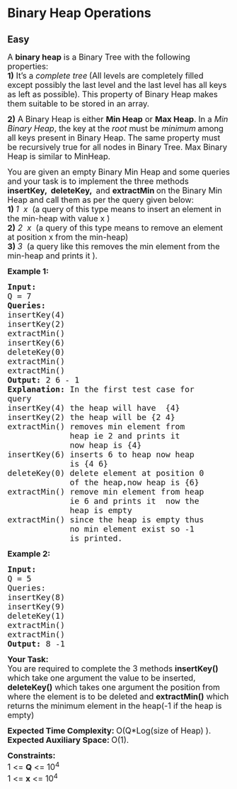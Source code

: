 # Binary Heap Operations
## Easy 
<div class="problem-statement">
                <p></p><p><span style="font-size:18px">A <strong>binary heap</strong> is a Binary Tree with the following properties:<br>
<strong>1)</strong> It’s a <em>complete tree</em><strong> </strong>(All levels are completely filled except possibly the last level and the last level has all keys as left as possible). This property of Binary Heap makes them suitable to be stored in an array.</span></p>

<p><span style="font-size:18px"><strong>2)</strong> A Binary Heap is either <strong>Min Heap</strong> or <strong>Max Heap</strong>. In a <em>Min Binary Heap</em>, the key at the&nbsp;<em>root</em> must be <em>minimum</em><strong> </strong>among all keys present in Binary Heap. The same property must be recursively true for all nodes in Binary Tree. Max Binary Heap is similar to MinHeap.</span></p>

<p><span style="font-size:18px">You are given an empty Binary Min Heap and some queries and your task is to implement the three methods <strong>insertKey, &nbsp;deleteKey, </strong>&nbsp;and&nbsp;<strong>extractMin </strong>on&nbsp;the Binary Min Heap and call them as per the query given below:<br>
<strong>1) </strong><em>1 &nbsp;x</em> &nbsp;(a query of this type means to insert an element in the min-heap with value x&nbsp;)<br>
<strong>2)</strong> <em>2 &nbsp;x</em> &nbsp;(a query of this type means to remove an element at position x from the min-heap)<br>
<strong>3)</strong><strong> </strong><em>3</em> &nbsp;(a query like this removes&nbsp;the min element from the min-heap and prints it&nbsp;).</span></p>

<p><span style="font-size:18px"><strong>Example 1:</strong></span></p>

<pre><span style="font-size:18px"><strong>Input:
</strong>Q = 7
<strong>Queries:</strong>
insertKey(4)
insertKey(2)
extractMin()
insertKey(6)
deleteKey(0)
extractMin()
extractMin()
<strong>Output: </strong>2 6 - 1<strong>
Explanation: </strong>In the first test case for
query&nbsp;
insertKey(4) the heap will have &nbsp;{4}&nbsp;&nbsp;
insertKey(2) the heap will be {2 4}
extractMin()&nbsp;removes min element from 
&nbsp;            heap ie 2 and prints it
&nbsp;            now heap is {4}&nbsp;
insertKey(6)&nbsp;inserts 6 to heap now heap
&nbsp;            is {4 6}
deleteKey(0)&nbsp;delete element at position 0
             of the heap,now heap is {6}
extractMin() remove min element from heap
             ie 6 and prints it&nbsp;&nbsp;now the
&nbsp;            heap is empty
extractMin() since the heap is empty thus
             no min element exist so -1
&nbsp;            is printed.</span>
</pre>

<p><span style="font-size:18px"><strong>Example 2:</strong></span></p>

<pre><span style="font-size:18px"><strong>Input:
</strong>Q = 5
Queries:
insertKey(8)
insertKey(9)
deleteKey(1)
extractMin()
extractMin()
<strong>Output: </strong>8 -1</span></pre>

<p><span style="font-size:18px"><strong>Your Task:</strong><br>
You are required to complete the 3 methods <strong>insertKey()</strong> which take one argument the value to be inserted, <strong>deleteKey()</strong> which takes one argument the position from where the element is to be deleted and <strong>extractMin()</strong> which returns the minimum element in the heap(-1 if the heap is empty)</span></p>

<p><span style="font-size:18px"><strong>Expected Time Complexity:&nbsp;</strong>O(Q*Log(size of Heap) ).<br>
<strong>Expected Auxiliary Space:&nbsp;</strong>O(1).</span></p>

<p><span style="font-size:18px"><strong>Constraints:</strong><br>
1 &lt;= <strong>Q</strong> &lt;= 10<sup>4</sup><br>
1 &lt;= <strong>x</strong> &lt;= 10<sup>4</sup></span></p>
 <p></p>
            </div>